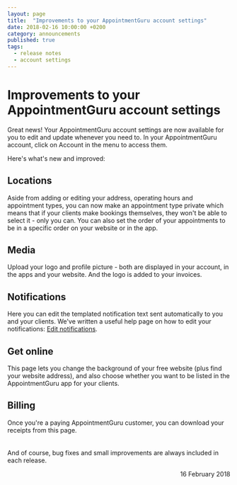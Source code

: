```yaml
---
layout: page
title:  "Improvements to your AppointmentGuru account settings"
date: 2018-02-16 10:00:00 +0200
category: announcements
published: true
tags:
  - release notes
  - account settings
---
```

# Improvements to your AppointmentGuru account settings

Great news! Your AppointmentGuru account settings are now available for you to edit and update whenever you need to. In your AppointmentGuru account, click on Account in the menu to access them.

Here's what's new and improved:

## Locations

Aside from adding or editing your address, operating hours and appointment types, you can now make an appointment type private which means that if your clients make bookings themselves, they won't be able to select it - only you can. You can also set the order of your appointments to be in a specific order on your website or in the app.

## Media

Upload your logo and profile picture - both are displayed in your account, in the apps and your website. And the logo is added to your invoices.

## Notifications

Here you can edit the templated notification text sent automatically to you and your clients. We've written a useful help page on how to edit your notifications: [Edit notifications](/help/edit-notifications/).

## Get online

This page lets you change the background of your free website (plus find your website address), and also choose whether you want to be listed in the AppointmentGuru app for your clients.

## Billing

Once you're a paying AppointmentGuru customer, you can download your receipts from this page.
<br><br><br>
And of course, bug fixes and small improvements are always included in each release.

<div style="text-align: right">16 February 2018</div>
